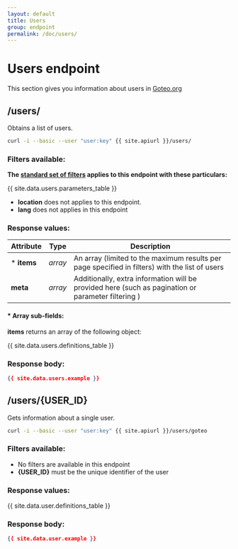 ```yaml
---
layout: default
title: Users
group: endpoint
permalink: /doc/users/
---
```

# Users endpoint

This section gives you information about users in [Goteo.org](http://goteo.org)

<a name="users"></a>
## /users/

Obtains a list of users.

```bash
curl -i --basic --user "user:key" {{ site.apiurl }}/users/
```

### Filters available:
**The [standard set of filters](/doc/filters) applies to this endpoint with these particulars:**

{{ site.data.users.parameters_table }}

* **location** does not applies to this endpoint.
* **lang** does not applies in this endpoint

### Response values:

| Attribute  | Type | Description |
| ------------- | ------------- | ------------ |
| * **items** | *array* | An array (limited to the maximum results per page specified in filters) with the list of users |
| **meta** | *array* | Additionally, extra information will be provided here (such as pagination or parameter filtering ) |

#### * Array sub-fields:

**items** returns an array of the following object:

{{ site.data.users.definitions_table }}

### Response body:

```json
{{ site.data.users.example }}
```

<a name="user"></a>
## /users/{USER_ID}

Gets information about a single user.

```bash
curl -i --basic --user "user:key" {{ site.apiurl }}/users/goteo
```

### Filters available:

* No filters are available in this endpoint
* **{USER_ID}** must be the unique identifier of the user


### Response values:

{{ site.data.user.definitions_table }}

### Response body:

```json
{{ site.data.user.example }}
```
